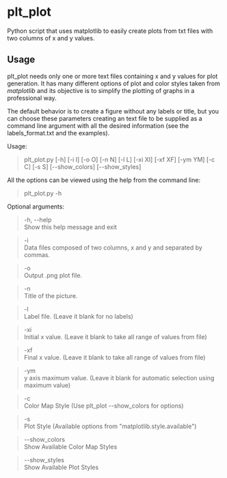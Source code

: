 # plt_plot
Python script that uses matplotlib to easily create plots from txt files with two columns of x and y values.

## Usage

plt_plot needs only one or more text files containing x and y values for plot generation. It has many different options of plot
and color styles taken from *matplotlib* and its objective is to simplify the plotting of graphs in a professional way. 

The default behavior is to create a figure without any labels or title, but you can choose these parameters creating an text file
to be supplied as a command line argument with all the desired information (see the labels_format.txt and the examples).

Usage: 

>plt_plot.py [-h] [-i I] [-o O] [-n N] [-l L] [-xi XI] [-xf XF] [-ym YM] [-c C] [-s S] [--show_colors] [--show_styles] 

All the options can be viewed using the help from the command line:

> plt_plot.py -h 

Optional arguments: 

>-h, --help        
Show this help message and exit  

>-i                
Data files composed of two columns, x and y and separated by commas.  

>-o  
Output .png plot file.  

>-n  
Title of the picture.  

>-l  
Label file. (Leave it blank for no labels)  

>-xi  
Initial x value. (Leave it blank to take all range of values from file)  

>-xf  
Final x value. (Leave it blank to take all range of values from file)  

>-ym  
y axis maximum value. (Leave it blank for automatic selection using maximum value) 

>-c  
Color Map Style (Use plt_plot --show_colors for options)  

>-s  
Plot Style (Available options from "matplotlib.style.available")  

>--show_colors  
Show Available Color Map Styles  

>--show_styles  
Show Available Plot Styles  
